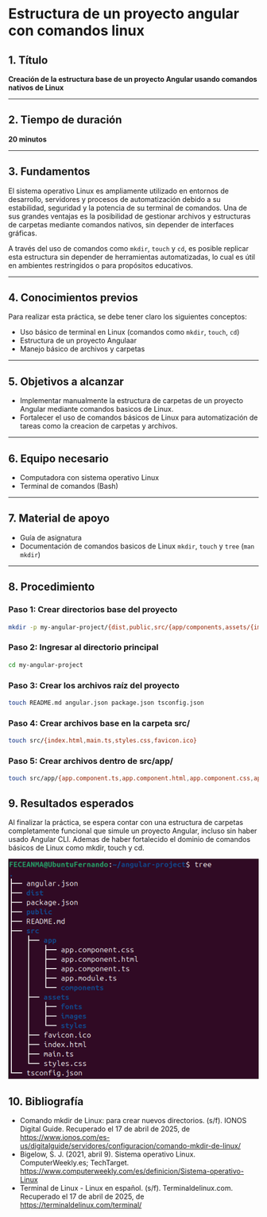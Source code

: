 #  Estructura de un proyecto angular con comandos linux

## 1. Título  
**Creación de la estructura base de un proyecto Angular usando comandos nativos de Linux**

---

## 2. Tiempo de duración  
**20 minutos**

---

## 3. Fundamentos

El sistema operativo Linux es ampliamente utilizado en entornos de desarrollo, servidores y procesos de automatización debido a su estabilidad, seguridad y la potencia de su terminal de comandos. Una de sus grandes ventajas es la posibilidad de gestionar archivos y estructuras de carpetas mediante comandos nativos, sin depender de interfaces gráficas. 

A través del uso de comandos como `mkdir`, `touch` y `cd`, es posible replicar esta estructura sin depender de herramientas automatizadas, lo cual es útil en ambientes restringidos o para propósitos educativos.

---

## 4. Conocimientos previos

Para realizar esta práctica, se debe tener claro los siguientes conceptos:

- Uso básico de terminal en Linux (comandos como `mkdir`, `touch`, `cd`)
- Estructura de un proyecto Angulaar
- Manejo básico de archivos y carpetas

---

## 5. Objetivos a alcanzar

- Implementar manualmente la estructura de carpetas de un proyecto Angular mediante comandos basicos de Linux.
- Fortalecer el uso de comandos básicos de Linux para automatización de tareas como la creacion de carpetas y archivos.

---

## 6. Equipo necesario

- Computadora con sistema operativo Linux
- Terminal de comandos (Bash)
---

## 7. Material de apoyo

- Guía de asignatura
- Documentación de comandos basicos de Linux `mkdir`, `touch` y `tree` (`man mkdir`)
---

## 8. Procedimiento

### Paso 1: Crear directorios base del proyecto
```bash
mkdir -p my-angular-project/{dist,public,src/{app/components,assets/{images,fonts,styles}}}
```

### Paso 2: Ingresar al directorio principal
```bash
cd my-angular-project
```

### Paso 3: Crear los archivos raíz del proyecto
```bash
touch README.md angular.json package.json tsconfig.json
```

### Paso 4: Crear archivos base en la carpeta src/
```bash
touch src/{index.html,main.ts,styles.css,favicon.ico}
```

### Paso 5: Crear archivos dentro de src/app/
```bash
touch src/app/{app.component.ts,app.component.html,app.component.css,app.module.ts}
```

## 9. Resultados esperados
Al finalizar la práctica, se espera contar con una estructura de carpetas completamente funcional que simule un proyecto Angular, incluso sin haber usado Angular CLI. Ademas de haber fortalecido el dominio de comandos básicos de Linux como mkdir, touch y cd.

<img src="./img_semana_1/1.png" width="800">

## 10. Bibliografía
- Comando mkdir de Linux: para crear nuevos directorios. (s/f). IONOS Digital Guide. Recuperado el 17 de abril de 2025, de https://www.ionos.com/es-us/digitalguide/servidores/configuracion/comando-mkdir-de-linux/
- Bigelow, S. J. (2021, abril 9). Sistema operativo Linux. ComputerWeekly.es; TechTarget. https://www.computerweekly.com/es/definicion/Sistema-operativo-Linux
- Terminal de Linux - Linux en español. (s/f). Terminaldelinux.com. Recuperado el 17 de abril de 2025, de https://terminaldelinux.com/terminal/
